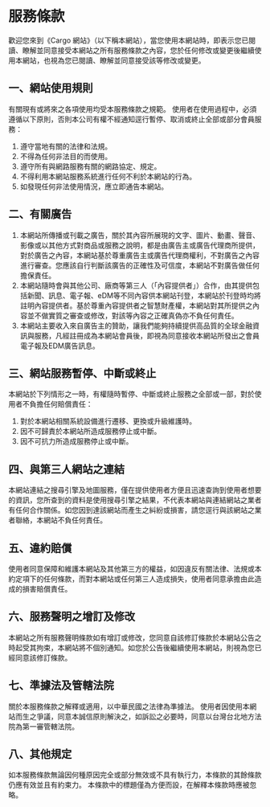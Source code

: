 # 服務條款

歡迎您來到《Cargo 網站》（以下稱本網站），當您使用本網站時，即表示您已閱讀、瞭解並同意接受本網站之所有服務條款之內容，您於任何修改或變更後繼續使用本網站，也視為您已閱讀、瞭解並同意接受該等修改或變更。

## 一、網站使用規則

有關現有或將來之各項使用均受本服務條款之規範。
使用者在使用過程中，必須遵循以下原則，否則本公司有權不經通知逕行暫停、取消或終止全部或部分會員服務：
1. 遵守當地有關的法律和法規。
2. 不得為任何非法目的而使用。
3. 遵守所有與網路服務有關的網路協定、規定。
4. 不得利用本網站服務系統進行任何不利於本網站的行為。
5. 如發現任何非法使用情況，應立即通告本網站。

## 二、有關廣告

1. 本網站所傳播或刊載之廣告，關於其內容所展現的文字、圖片、動畫、聲音、影像或以其他方式對商品或服務之說明，都是由廣告主或廣告代理商所提供，對於廣告之內容，本網站基於尊重廣告主或廣告代理商權利，不對廣告之內容進行審查。您應該自行判斷該廣告的正確性及可信度，本網站不對廣告做任何擔保責任。
2. 本網站隨時會與其他公司、廠商等第三人（「內容提供者」）合作，由其提供包括新聞、訊息、電子報、eDM等不同內容供本網站刊登，本網站於刊登時均將註明內容提供者。基於尊重內容提供者之智慧財產權，本網站對其所提供之內容並不做實質之審查或修改，對該等內容之正確真偽亦不負任何責任。
3. 本網站主要收入來自廣告主的贊助，讓我們能夠持續提供高品質的全球金融資訊與服務，凡經註冊成為本網站會員後，即視為同意接收本網站所發出之會員電子報及EDM廣告訊息。

## 三、網站服務暫停、中斷或終止

本網站於下列情形之一時，有權隨時暫停、中斷或終止服務之全部或一部，對於使用者不負擔任何賠償責任：
1. 對於本網站相關系統設備進行遷移、更換或升級維護時。
2. 因不可歸責於本網站所造成服務停止或中斷。
3. 因不可抗力所造成服務停止或中斷。

## 四、與第三人網站之連結

本網站連結之搜尋引擎及地圖服務，僅在提供使用者方便且迅速查詢到使用者想要的資訊，您所查到的資料是使用搜尋引擎之結果，不代表本網站與連結網站之業者有任何合作關係。如您因到達該網站而產生之糾紛或損害，請您逕行與該網站之業者聯絡，本網站不負任何責任。

## 五、違約賠償

使用者同意保障和維護本網站及其他第三方的權益，如因違反有關法律、法規或本約定項下的任何條款，而對本網站或任何第三人造成損失，使用者同意承擔由此造成的損害賠償責任。

## 六、服務聲明之增訂及修改

本網站之所有服務聲明條款如有增訂或修改，您同意自該修訂條款於本網站公告之時起受其拘束，本網站將不個別通知。如您於公告後繼續使用本網站，則視為您已經同意該修訂條款。

## 七、準據法及管轄法院

關於本服務條款之解釋或適用，以中華民國之法律為準據法。
使用者因使用本網站而生之爭議，同意本誠信原則解決之，如訴訟之必要時，同意以台灣台北地方法院為第一審管轄法院。

## 八、其他規定

如本服務條款無論因何種原因完全或部分無效或不具有執行力，本條款的其餘條款仍應有效並且有約束力。
本條款中的標題僅為方便而設，在解釋本條款時應被忽略。
